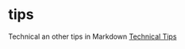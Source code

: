 # tips
Technical an other tips in Markdown
[Technical Tips](https://github.com/sethfuller/tips/blob/main/tips.md)
